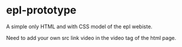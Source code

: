 # epl-prototype
A simple only HTML and with CSS model of the epl webiste.
 
 Need to add your own src link video in the video tag of the html page.
